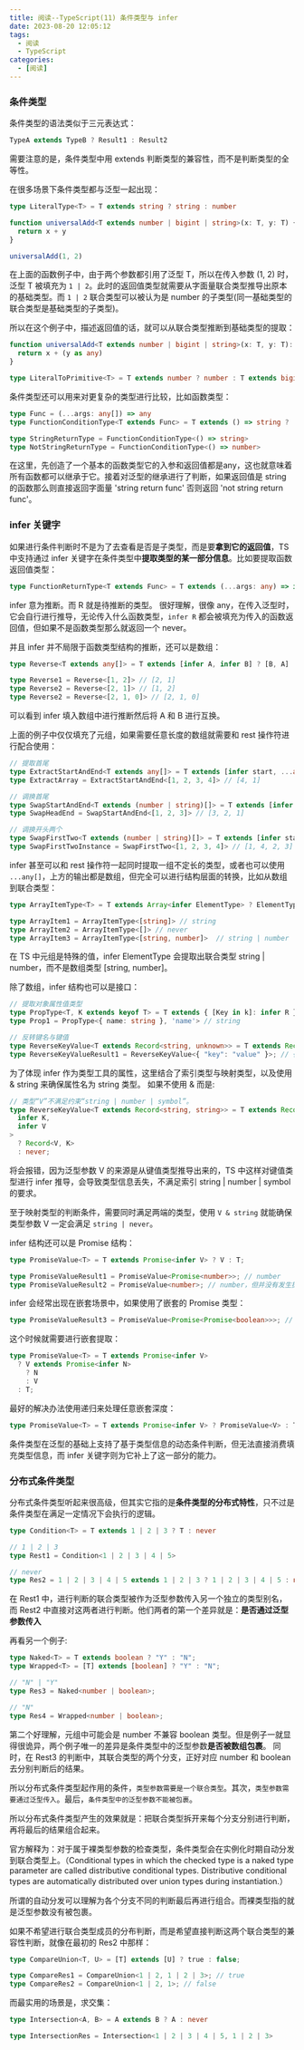 ```yaml
---
title: 阅读--TypeScript(11) 条件类型与 infer
date: 2023-08-20 12:05:12
tags:
  - 阅读
  - TypeScript
categories:
  - [阅读]
---
```


 ### 条件类型
 条件类型的语法类似于三元表达式：
 ```ts
 TypeA extends TypeB ? Result1 : Result2
 ```
需要注意的是，条件类型中用 extends 判断类型的兼容性，而不是判断类型的全等性。

在很多场景下条件类型都与泛型一起出现：
```ts
type LiteralType<T> = T extends string ? string : number
```

```ts
function universalAdd<T extends number | bigint | string>(x: T, y: T) {
  return x + y
}

universalAdd(1, 2)
```
在上面的函数例子中，由于两个参数都引用了泛型 T，所以在传入参数 (1, 2) 时，泛型 T 被填充为 `1 | 2`。此时的返回值类型就需要从字面量联合类型推导出原本的基础类型。而 `1 | 2` 联合类型可以被认为是 number 的子类型(同一基础类型的联合类型是基础类型的子类型)。

所以在这个例子中，描述返回值的话，就可以从联合类型推断到基础类型的提取：
```ts
function universalAdd<T extends number | bigint | string>(x: T, y: T): LiteralToPrimitive<T> {
  return x + (y as any)
}

type LiteralToPrimitive<T> = T extends number ? number : T extends bigint ? bigint : T extends string ? string : never

```

条件类型还可以用来对更复杂的类型进行比较，比如函数类型：
```ts
type Func = (...args: any[]) => any
type FunctionConditionType<T extends Func> = T extends () => string ? 'string return func' : 'not string return func'

type StringReturnType = FunctionConditionType<() => string>
type NotStringReturnType = FunctionConditionType<() => number>
```

在这里，先创造了一个基本的函数类型它的入参和返回值都是any，这也就意味着所有函数都可以继承于它。接着对泛型的继承进行了判断，如果返回值是 string 的函数那么则直接返回字面量 'string return func' 否则返回 'not string return func'。


### **infer** 关键字
如果进行条件判断时不是为了去查看是否是子类型，而是要**拿到它的返回值**，TS 中支持通过 infer 关键字在条件类型中**提取类型的某一部分信息**。比如要提取函数返回值类型：
```ts
type FunctionReturnType<T extends Func> = T extends (...args: any) => infer R ? R : never
```
infer 意为推断。而 R 就是待推断的类型。
很好理解，很像 any，在传入泛型时，它会自行进行推导，无论传入什么函数类型，`infer R` 都会被填充为传入的函数返回值，但如果不是函数类型那么就返回一个 never。

并且 infer 并不局限于函数类型结构的推断，还可以是数组：
```ts
type Reverse<T extends any[]> = T extends [infer A, infer B] ? [B, A] : T

type Reverse1 = Reverse<[1, 2]> // [2, 1]
type Reverse2 = Reverse<[2, 1]> // [1, 2]
type Reverse2 = Reverse<[2, 1, 0]> // [2, 1, 0]
```
可以看到 infer 填入数组中进行推断然后将 A 和 B 进行互换。

上面的例子中仅仅填充了元组，如果需要任意长度的数组就需要和 rest 操作符进行配合使用：
```ts
// 提取首尾
type ExtractStartAndEnd<T extends any[]> = T extends [infer start, ...any[], infer end] ? [end, start] : T
type ExtractArray = ExtractStartAndEnd<[1, 2, 3, 4]> // [4, 1]

// 调换首尾
type SwapStartAndEnd<T extends (number | string)[]> = T extends [infer start, ...infer center, infer end] ? [end, ...center, start ] : T
type SwapHeadEnd = SwapStartAndEnd<[1, 2, 3]> // [3, 2, 1]

// 调换开头两个
type SwapFirstTwo<T extends (number | string)[]> = T extends [infer start, ...infer center, infer end] ? [start, end, ...center] : T
type SwapFirstTwoInstance = SwapFirstTwo<[1, 2, 3, 4]> // [1, 4, 2, 3]
```

infer 甚至可以和 rest 操作符一起同时提取一组不定长的类型，或者也可以使用 `...any[]`，上方的输出都是数组，但完全可以进行结构层面的转换，比如从数组到联合类型：
```ts
type ArrayItemType<T> = T extends Array<infer ElementType> ? ElementType : never

type ArrayItem1 = ArrayItemType<[string]> // string
type ArrayItem2 = ArrayItemType<[]> // never
type ArrayItem3 = ArrayItemType<[string, number]>  // string | number
```

在 TS 中元组是特殊的值，infer ElementType 会提取出联合类型  string | number，而不是数组类型 [string, number]。

除了数组，infer 结构也可以是接口：
```ts
// 提取对象属性值类型
type PropType<T, K extends keyof T> = T extends { [Key in k]: infer R } ? R : never
type Prop1 = PropType<{ name: string }, 'name'> // string

// 反转键名与键值
type ReverseKeyValue<T extends Record<string, unknown>> = T extends Record<infer K, infer V> ? Record<V & string, K> : never
type ReverseKeyValueResult1 = ReverseKeyValue<{ "key": "value" }>; // { "value": "key" }
```

为了体现 infer 作为类型工具的属性，这里结合了索引类型与映射类型，以及使用 & string 来确保属性名为 string 类型。
如果不使用 & 而是:
```ts
// 类型“V”不满足约束“string | number | symbol”。
type ReverseKeyValue<T extends Record<string, string>> = T extends Record<
  infer K,
  infer V
>
  ? Record<V, K>
  : never;
```
将会报错，因为泛型参数 V 的来源是从键值类型推导出来的，TS 中这样对键值类型进行 infer 推导，会导致类型信息丢失，不满足索引 string | number | symbol 的要求。

至于映射类型的判断条件，需要同时满足两端的类型，使用 `V & string` 就能确保类型参数 V 一定会满足 `string | never`。


infer 结构还可以是 Promise 结构：
```ts
type PromiseValue<T> = T extends Promise<infer V> ? V : T;

type PromiseValueResult1 = PromiseValue<Promise<number>>; // number
type PromiseValueResult2 = PromiseValue<number>; // number，但并没有发生提取
```

infer 会经常出现在嵌套场景中，如果使用了嵌套的 Promise 类型：
```ts
type PromiseValueResult3 = PromiseValue<Promise<Promise<boolean>>>; // Promise<boolean>，只提取了一层
```

这个时候就需要进行嵌套提取：
```ts
type PromiseValue<T> = T extends Promise<infer V>
  ? V extends Promise<infer N>
    ? N
    : V
  : T;
```

最好的解决办法使用递归来处理任意嵌套深度：
```ts
type PromiseValue<T> = T extends Promise<infer V> ? PromiseValue<V> : T;
```

条件类型在泛型的基础上支持了基于类型信息的动态条件判断，但无法直接消费填充类型信息，而 infer 关键字则为它补上了这一部分的能力。


### 分布式条件类型
分布式条件类型听起来很高级，但其实它指的是**条件类型的分布式特性**，只不过是条件类型在满足一定情况下会执行的逻辑。
```ts
type Condition<T> = T extends 1 | 2 | 3 ? T : never

// 1 | 2 | 3
type Rest1 = Condition<1 | 2 | 3 | 4 | 5> 

// never
type Res2 = 1 | 2 | 3 | 4 | 5 extends 1 | 2 | 3 ? 1 | 2 | 3 | 4 | 5 : never;
```

在 Rest1 中，进行判断的联合类型被作为泛型参数传入另一个独立的类型别名，而 Rest2 中直接对这两者进行判断。他们两者的第一个差异就是：**是否通过泛型参数传入**

再看另一个例子:
```ts
type Naked<T> = T extends boolean ? "Y" : "N";
type Wrapped<T> = [T] extends [boolean] ? "Y" : "N";

// "N" | "Y"
type Res3 = Naked<number | boolean>;

// "N"
type Res4 = Wrapped<number | boolean>;
```

第二个好理解，元组中可能会是 number 不兼容 boolean 类型。但是例子一就显得很诡异，两个例子唯一的差异是条件类型中的泛型参数**是否被数组包裹**。
同时，在 Rest3 的判断中，其联合类型的两个分支，正好对应 number 和 boolean 去分别判断后的结果。

所以分布式条件类型起作用的条件，`类型参数需要是一个联合类型`。其次，`类型参数需要通过泛型传入`。最后，`条件类型中的泛型参数不能被包裹`。

所以分布式条件类型产生的效果就是：把联合类型拆开来每个分支分别进行判断，再将最后的结果组合起来。

官方解释为：对于属于裸类型参数的检查类型，条件类型会在实例化时期自动分发到联合类型上。（Conditional types in which the checked type is a naked type parameter are called distributive conditional types. Distributive conditional types are automatically distributed over union types during instantiation.）

所谓的自动分发可以理解为各个分支不同的判断最后再进行组合。而裸类型指的就是泛型参数没有被包裹。

如果不希望进行联合类型成员的分布判断，而是希望直接判断这两个联合类型的兼容性判断，就像在最初的 Res2 中那样：
```ts
type CompareUnion<T, U> = [T] extends [U] ? true : false;

type CompareRes1 = CompareUnion<1 | 2, 1 | 2 | 3>; // true
type CompareRes2 = CompareUnion<1 | 2, 1>; // false
```

 而最实用的场景是，求交集：
 ```ts
type Intersection<A, B> = A extends B ? A : never

type IntersectionRes = Intersection<1 | 2 | 3 | 4 | 5, 1 | 2 | 3>
 ```

 